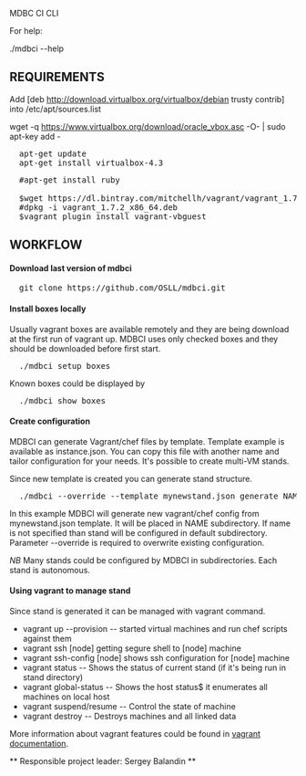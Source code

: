 MDBC CI CLI

For help:

  ./mdbci --help
  
## REQUIREMENTS
Add [deb http://download.virtualbox.org/virtualbox/debian trusty contrib] into /etc/apt/sources.list

wget -q https://www.virtualbox.org/download/oracle_vbox.asc -O- | sudo apt-key add -

<pre>
  apt-get update
  apt-get install virtualbox-4.3
</pre>

  
<pre>
  #apt-get install ruby
  
  $wget https://dl.bintray.com/mitchellh/vagrant/vagrant_1.7.2_x86_64.deb
  #dpkg -i vagrant_1.7.2_x86_64.deb
  $vagrant plugin install vagrant-vbguest
</pre>

## WORKFLOW

#### Download last version of mdbci

<pre>
  git clone https://github.com/OSLL/mdbci.git
</pre>

#### Install boxes locally

Usually vagrant boxes are available remotely and they are being download at the first run of vagrant up. MDBCI uses only checked boxes and they should be downloaded before first start.

<pre>
  ./mdbci setup boxes
</pre>

Known boxes could be displayed by 

<pre>
  ./mdbci show boxes
</pre>


#### Create configuration

MDBCI can generate Vagrant/chef files by template. Template example is available as instance.json. You can copy this file with another name and tailor configuration for your needs. It's possible to create multi-VM stands.

Since new template is created you can generate stand structure.

<pre>
  ./mdbci --override --template mynewstand.json generate NAME
</pre>

In this example MDBCI will generate new vagrant/chef config from mynewstand.json template. It will be placed in NAME subdirectory. If name is not specified than stand will be configured in default subdirectory. Parameter --override is required to overwrite existing configuration.

*NB* Many stands could be configured by MDBCI in subdirectories. Each stand is autonomous.

#### Using vagrant to manage stand

Since stand is generated it can be managed with vagrant command. 

* vagrant up --provision  -- started virtual machines and run chef scripts against them
* vagrant ssh [node] getting segure shell to [node] machine
* vagrant ssh-config [node] shows ssh configuration for [node] machine
* vagrant status -- Shows the status of current stand (if it's being run in stand directory)
* vagrant global-status -- Shows the host status$ it enumerates all machines on local host
* vagrant suspend/resume -- Control the state of machine
* vagrant destroy -- Destroys machines and all linked data

More information about vagrant features could be found in [vagrant documentation](https://docs.vagrantup.com/v2/). 

** Responsible project leader: Sergey Balandin **



  

